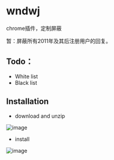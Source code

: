 wndwj
=====

chrome插件，定制屏蔽

暂：屏蔽所有2011年及其后注册用户的回复。

Todo：
-----

  - White list
  - Black list


Installation
------------
  - download and unzip

![image](http://i.imgur.com/jFRI6M2.png)

  - install

![image](http://i.imgur.com/QyeWxya.png)
